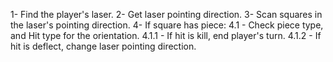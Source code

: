 

1- Find the player's laser.
2- Get laser pointing direction.
3- Scan squares in the laser's pointing direction.
4- If square has piece:
4.1 - Check piece type, and Hit type for the orientation.
4.1.1 - If hit is kill, end player's turn.
4.1.2 - If hit is deflect, change laser pointing direction.


